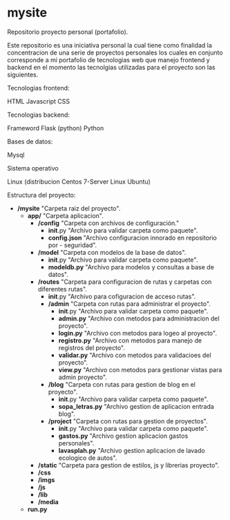 # mysite

Repositorio proyecto personal (portafolio).

Este repositorio es una iniciativa personal la cual tiene como finalidad la concentracion de una serie de proyectos personales los cuales en conjunto corresponde a mi portafolio de tecnologias web que manejo  frontend y backend en el momento las tecnolgias utilizadas para el proyecto son las siguientes.

Tecnologias frontend:

HTML
Javascript
CSS

Tecnologias backend:

Frameword Flask (python)
Python

Bases de datos:

Mysql

Sistema operativo 

Linux (distribucion Centos 7-Server Linux Ubuntu)

Estructura del proyecto:

* __/mysite__  "Carpeta raiz del proyecto".  
    * __app/__                         "Carpeta aplicacion". 
        - __/config__                  "Carpeta con archivos de configuración."
            - __init__.py          "Archivo para validar carpeta como paquete".
            - __config.json__         "Archivo  configuracion innorado en repositorio por - seguridad".
        - __/model__                   "Carpeta con modelos de la base de datos".
            - __init__.py          "Archivo para validar carpeta como paquete".
            - __modeldb.py__           "Archivo para modelos y consultas a base de datos".
        - __/routes__                  "Carpeta para configuracion de rutas y carpetas con diferentes rutas".
            - __init__.py          "Archivo para cofiguracion de acceso rutas".
            - __/admin__               "Carpeta con rutas para administrar el proyecto".
                - __init__.py      "Archivo para validar carpeta como paquete".
                - __admin.py__         "Archivo con metodos para administracion del proyecto".
                - __login.py__         "Archivo con metodos para logeo al proyecto".
                - __registro.py__      "Archivo con metodos para manejo de registros del proyecto".
                - __validar.py__       "Archivo con metodos para validacioes del proyecto".
                - __view.py__          "Archivo con metodos para gestionar vistas para admin proyecto".
            - __/blog__                "Carpeta con rutas para gestion de blog en el proyecto".
                - __init__.py      "Archivo para validar carpeta como paquete".
                - __sopa_letras.py__   "Archivo gestion de aplicacion entrada blog".
            - __/project__             "Carpeta con rutas para gestion de proyectos".
                - __init__.py      "Archivo para validar carpeta como paquete".
                - __gastos.py__        "Archivo gestion aplicacion gastos personales".
                - __lavasplah.py__     "Archivo gestion aplicacion de lavado ecologico de autos".
        - __/static__                  "Carpeta para gestion de estilos, js y librerias proyecto".
        - __/css__
        - __/imgs__
        - __/js__
        - __/lib__
        - __/media__ 
    * __run.py__                        
